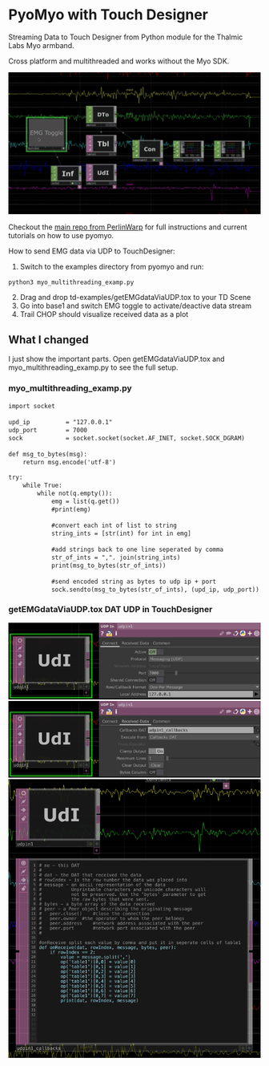 # PyoMyo with Touch Designer
Streaming Data to Touch Designer from Python module for the Thalmic Labs Myo armband. 

Cross platform and multithreaded and works without the Myo SDK. 

![Toggle data stream in Touch Designer](https://github.com/smfrue/pyomyo/blob/main/media/getEMGdataViaUDP_toggle.gif?raw=true "Touch Designer")

Checkout the [main repo from PerlinWarp](https://github.com/PerlinWarp/pyomyo) for full instructions and current tutorials on how to use pyomyo. 

How to send EMG data via UDP to TouchDesigner:

1. Switch to the examples directory from pyomyo and run: 
```
python3 myo_multithreading_examp.py
```
2. Drag and drop td-examples/getEMGdataViaUDP.tox to your TD Scene
3. Go into base1 and switch EMG toggle to activate/deactive data stream
4. Trail CHOP should visualize received data as a plot

## What I changed
I just show the important parts. Open getEMGdataViaUDP.tox and myo_multithreading_examp.py to see the full setup.

### myo_multithreading_examp.py
```
import socket

upd_ip          = "127.0.0.1"
udp_port        = 7000
sock            = socket.socket(socket.AF_INET, socket.SOCK_DGRAM)

def msg_to_bytes(msg):
    return msg.encode('utf-8')
```
```
try:
	while True:
		while not(q.empty()):
			emg = list(q.get())
			#print(emg)
			
			#convert each int of list to string
			string_ints = [str(int) for int in emg]
			
			#add strings back to one line seperated by comma
			str_of_ints = ",". join(string_ints)
			print(msg_to_bytes(str_of_ints))
			
			#send encoded string as bytes to udp ip + port
			sock.sendto(msg_to_bytes(str_of_ints), (upd_ip, udp_port))
```

### getEMGdataViaUDP.tox DAT UDP in TouchDesigner
![td_udp1_connect](https://github.com/smfrue/pyomyo/blob/main/media/td_udp1_connect.png?raw=true "Touch Designer td_udp1_connect")
![td_udp1_received_data](https://github.com/smfrue/pyomyo/blob/main/media/td_udp1_received_data.png?raw=true "Touch Designer td_udp1_received_data")
![td_udp1_callbacks](https://github.com/smfrue/pyomyo/blob/main/media/td_udp1_callbacks.png?raw=true "Touch Designer udp1_callbacks")

